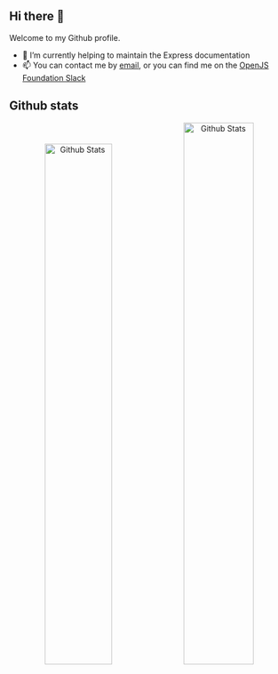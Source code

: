 ## Hi there 👋

Welcome to my Github profile.

- 🔭 I’m currently helping to maintain the Express documentation
- 📫 You can contact me by [email](mailto:bjohansebas@gmail.com?subject=I%20saw%20your%20github%20profile!), or you can find me on the [OpenJS Foundation Slack](https://openjsf.org/collaboration/)

## Github stats

<div align="center" width="100%">
    <img width="49%" src="https://github-readme-streak-stats.herokuapp.com/?user=bjohansebas&theme=radical" alt="Github Stats"/>
    <img width="50%" src="https://github-readme-stats.vercel.app/api?username=bjohansebas&show=reviews&hide=contribs&show_icons=true&theme=radical&locale=en&border_radius=0&hide_title=true&include_all_commits=true&line_height=30" alt="Github Stats"/>
</div>
